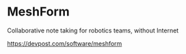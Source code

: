 # MeshForm
Collaborative note taking for robotics teams, without Internet

https://devpost.com/software/meshform
